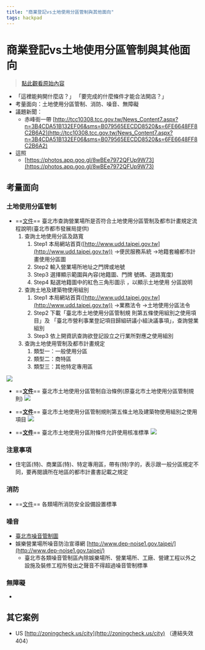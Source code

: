 ```yaml
---
title: "商業登記vs土地使用分區管制與其他面向"
tags: hackpad
---
```


# 商業登記vs土地使用分區管制與其他面向

> [點此觀看原始內容](https://g0v.hackpad.tw/1G0DUVd6vsg)

- 「這裡能夠開什麼店？」 「要完成的什麼條件才能合法開店？」
- 考量面向：土地使用分區管制、消防、噪音、無障礙
- 議題新聞：
    - 赤峰街一帶 [http://tcc10308.tcc.gov.tw/News_Content7.aspx?n=3B4CDA51B132EF06&sms=B079565EECDD8520&s=6FE6648FF8C2B6A2](http://tcc10308.tcc.gov.tw/News_Content7.aspx?n=3B4CDA51B132EF06&sms=B079565EECDD8520&s=6FE6648FF8C2B6A2)
- 這照
    - [https://photos.app.goo.gl/8wBEe7972QFUp9W73](https://photos.app.goo.gl/8wBEe7972QFUp9W73)

## 考量面向


### 土地使用分區管制

- ==[文件](http://210.69.61.31/FileUpload/106-5831/Documents/%E7%87%9F%E6%A5%AD%E5%A0%B4%E6%89%80%E6%B3%95%E8%A6%8F%E5%AE%A3%E5%B0%8E%E6%89%8B%E5%86%8A_%E5%9C%9F%E5%9C%B0%E4%BD%BF%E7%94%A8(%E5%88%97%E5%8D%B0).pdf)==  臺北市查詢營業場所是否符合土地使用分區管制及都市計畫規定流程說明(臺北市都市發展局提供)
    1.  查詢土地使用分區及路寬
        1.  Step1 本局網站首頁([http://www.udd.taipei.gov.tw](http://www.udd.taipei.gov.tw)) →便民服務系統 →地籍套繪都市計畫使用分區圖
        2.  Step2 輸入營業場所地址之門牌或地號
        3.  Step3 選擇顯示範圍與內容(地籍圖、門牌 號碼、道路寬度)
        4.  Step4 點選地籍圖中的紅色三角形圖示 ，以顯示土地使用 分區說明
    2.  查詢土地及建築物使用組別
        1.  Step1 本局網站首頁([http://www.udd.taipei.gov.tw](http://www.udd.taipei.gov.tw)) →業務法令 →土地使用分區法令
        2.  Step2 下載「臺北市土地使用分區管制規 則第五條使用組別之使用項目」及 「臺北市營利事業登記項目歸組研議小組決議事項」，查詢營業組別
        3.  Step3 依上開資訊查詢欲登記設立之行業所對應之使用組別
    3.  查詢土地使用管制及都市計畫規定
        1.  類型一：一般使用分區
        2.  類型二：商特區
        3.  類型三：其他特定專用區

![](https://g0vhackmd.blob.core.windows.net/g0v-hackmd-images/upload_e61756024b9d8ad2c0c2a03dbed844f5)

- ==[**文件**](http://www.planning.taipei.gov.tw/pages/detail.aspx?Node=46&Page=2102&Index=5)==  臺北市土地使用分區管制自治條例(原臺北市土地使用分區管制規則)
![](https://g0vhackmd.blob.core.windows.net/g0v-hackmd-images/upload_1df6aad642b912df71164664eedcaf79)

- ==[**文件**](http://210.69.61.31/FileUpload/46-3951/Documents/05%E7%AC%AC%E4%BA%94%E6%A2%9D%E4%BD%BF%E7%94%A8%E7%B5%84%E5%88%A5.pdf)==  臺北市土地使用分區管制規則第五條土地及建築物使用組別之使用項目
![](https://g0vhackmd.blob.core.windows.net/g0v-hackmd-images/upload_e8942edfa2087fbaa8b2614dc102433b)

- ==[**文件**](http://www.udd.gov.taipei/pages/detail.aspx?Node=46&Page=3056)==  臺北市土地使用分區附條件允許使用核准標準
![](https://g0vhackmd.blob.core.windows.net/g0v-hackmd-images/upload_e914ec8d7f6e2f46b2ac55cdfbb15dec)

### 注意事項

- 住宅區(特)、商業區(特)、特定專用區，帶有(特)字的，表示跟一般分區規定不同，要再閱讀所在地區的都市計畫書記載之規定

### 消防

- ==[文件](http://law.moj.gov.tw/LawClass/LawAll.aspx?PCode=D0120029)== 各類場所消防安全設備設置標準

### 噪音

- [臺北市噪音管制圖](http://data.taipei/opendata/datalist/datasetMeta;jsessionid=9BF21308DD4F518D8F87E431A742C289?oid=23563182-fcc6-463e-8830-68be687b7f66)
- 娛樂營業場所噪音防治宣導網 [http://www.dep-noise1.gov.taipei/](http://www.dep-noise1.gov.taipei/)
    - 臺北市各類噪音管制區內除娛樂場所、營業場所、工廠、營建工程以外之設施及裝修工程所發出之聲音不得超過噪音管制標準

### 無障礙

-


## 其它案例

- US [http://zoningcheck.us/city](http://zoningcheck.us/city) （連結失效 404）


